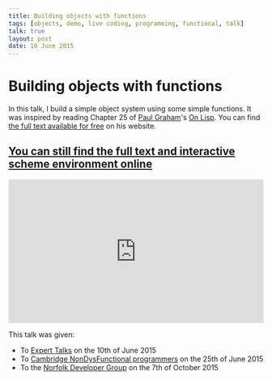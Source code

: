 ```yaml
---
title: Building objects with functions
tags: [objects, demo, live coding, programming, functional, talk]
talk: true
layout: post
date: 10 June 2015
---
```


# Building objects with functions
In this talk, I build a simple object system using some simple functions. It was inspired by reading Chapter 25 of [Paul Graham](http://www.paulgraham.com/)'s [On Lisp](http://www.paulgraham.com/onlisp.html). You can find [the full text available for free](http://www.paulgraham.com/onlisptext.html) on his website.

## [You can still find the full text and interactive scheme environment online](http://fractallambda.com/building-objects-with-functions/)

<style>.embed-container { position: relative; padding-bottom: 56.25%; height: 0; overflow: hidden; max-width: 100%; } .embed-container iframe, .embed-container object, .embed-container embed { position: absolute; top: 0; left: 0; width: 100%; height: 100%; }</style><div class='embed-container'><iframe src='https://www.youtube.com/embed/XG9ajM-9iIg' frameborder='0' allowfullscreen></iframe></div>


This talk was given:

- To [Expert Talks](https://www.meetup.com/Expert-Talks-Cambridge/events/222278694/) on the 10th of June 2015
- To [Cambridge NonDysFunctional programmers](https://www.meetup.com/Cambridge-NonDysFunctional-Programmers/events/222697351/) on the 25th of June 2015
- To the [Norfolk Developer Group](https://www.meetup.com/Norfolk-Developers-NorDev/events/222930589/) on the 7th of October 2015
